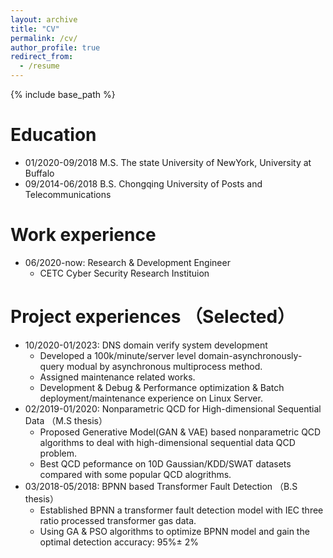 ```yaml
---
layout: archive
title: "CV"
permalink: /cv/
author_profile: true
redirect_from:
  - /resume
---
```


{% include base_path %}

Education
======
* 01/2020-09/2018  M.S. The state University of NewYork, University at Buffalo
* 09/2014-06/2018  B.S. Chongqing University of Posts and Telecommunications

Work experience
======
* 06/2020-now: Research & Development Engineer
  * CETC Cyber Security Research Instituion
<!--   * Duties included: Tagging issues -->
<!--   * Supervisor: Professor Git -->

Project experiences （Selected）
======
* 10/2020-01/2023: DNS domain verify system development
   * Developed a 100k/minute/server level domain-asynchronously-query modual by asynchronous multiprocess method.
   * Assigned maintenance related works.
   * Development & Debug & Performance optimization & Batch deployment/maintenance experience on Linux Server.
* 02/2019-01/2020: Nonparametric QCD for High-dimensional Sequential Data  （M.S thesis）
   * Proposed Generative Model(GAN & VAE) based nonparametric QCD algorithms to deal with high-dimensional sequential data QCD problem. 
   * Best QCD peformance on 10D Gaussian/KDD/SWAT datasets compared with some popular QCD alogrithms. 
* 03/2018-05/2018: BPNN based Transformer Fault Detection （B.S thesis）
   * Established BPNN a transformer fault detection model with IEC three ratio processed transformer gas data.
   * Using GA & PSO algorithms to optimize BPNN model and gain the optimal detection accuracy: 95%± 2%
  
  
<!-- Skills
======
* Skill 1
* Skill 2
  * Sub-skill 2.1
  * Sub-skill 2.2
  * Sub-skill 2.3
* Skill 3

Publications
======
  <ul>{% for post in site.publications %}
    {% include archive-single-cv.html %}
  {% endfor %}</ul>
  
Talks
======
  <ul>{% for post in site.talks %}
    {% include archive-single-talk-cv.html %}
  {% endfor %}</ul>
  
Teaching
======
  <ul>{% for post in site.teaching %}
    {% include archive-single-cv.html %}
  {% endfor %}</ul>
  
Service and leadership
======
* Currently signed in to 43 different slack teams
 -->

